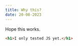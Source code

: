 ```yaml
---
title: Why this?
date: 20-08-2023
---
```


Hope this works.

```html
<h1>I only tested JS yet.</h1>
```